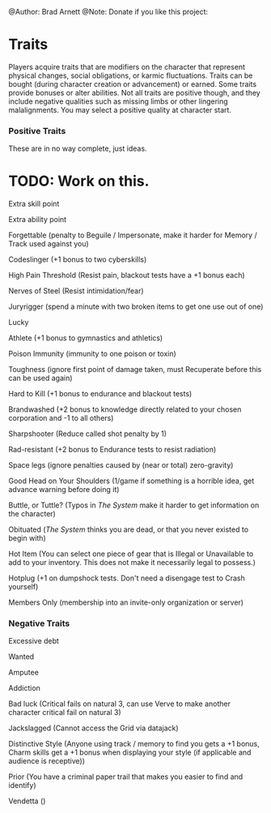 @Author: Brad Arnett
@Note: Donate if you like this project:

# Traits

Players acquire traits that are modifiers on the character that represent physical changes, social obligations, or karmic fluctuations.  Traits can be bought (during character creation or advancement) or earned.  Some traits provide bonuses or alter abilities.  Not all traits are positive though, and they include negative qualities such as missing limbs or other lingering malalignments.  You may select a positive quality at character start.

### Positive Traits

These are in no way complete, just ideas.

# TODO: Work on this.

Extra skill point

Extra ability point

Forgettable (penalty to Beguile / Impersonate, make it harder for Memory / Track used against you)

Codeslinger (+1 bonus to two cyberskills)

High Pain Threshold (Resist pain, blackout tests have a +1 bonus each)

Nerves of Steel (Resist intimidation/fear)

Juryrigger (spend a minute with two broken items to get one use out of one)

Lucky

Athlete (+1 bonus to gymnastics and athletics)

Poison Immunity (immunity to one poison or toxin)

Toughness (ignore first point of damage taken, must Recuperate before this can be used again)

Hard to Kill (+1 bonus to endurance and blackout tests)

Brandwashed (+2 bonus to knowledge directly related to your chosen corporation and -1 to all others)

Sharpshooter (Reduce called shot penalty by 1)

Rad-resistant (+2 bonus to Endurance tests to resist radiation)

Space legs (ignore penalties caused by (near or total) zero-gravity)

Good Head on Your Shoulders (1/game if something is a horrible idea, get advance warning before doing it)

Buttle, or Tuttle? (Typos in *The System* make it harder to get information on the character)

Obituated (*The System* thinks you are dead, or that you never existed to begin with)

Hot Item (You can select one piece of gear that is Illegal or Unavailable to add to your inventory.  This does not make it necessarily legal to possess.)

Hotplug (+1 on dumpshock tests.  Don't need a disengage test to Crash yourself)

Members Only (membership into an invite-only organization or server)

### Negative Traits

Excessive debt

Wanted

Amputee

Addiction

Bad luck (Critical fails on natural 3, can use Verve to make another character critical fail on natural 3)

Jackslagged (Cannot access the Grid via datajack)

Distinctive Style (Anyone using track / memory to find you gets a +1 bonus, Charm skills get a +1 bonus when displaying your style (if applicable and audience is receptive))

Prior (You have a criminal paper trail that makes you easier to find and identify)

Vendetta ()